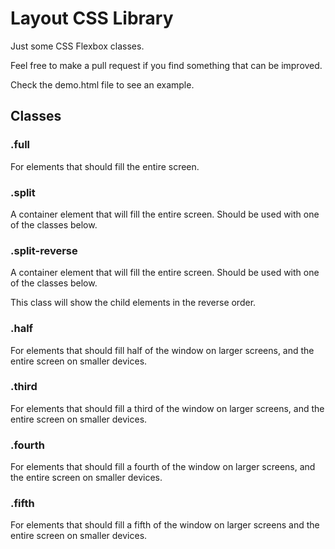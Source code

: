 # Layout CSS Library

Just some CSS Flexbox classes. 

Feel free to make a pull request if you find something that can be improved.

Check the demo.html file to see an example.

## Classes

### .full

For elements that should fill the entire screen.

### .split

A container element that will fill the entire screen. Should be used with one of the classes below.

### .split-reverse

A container element that will fill the entire screen. Should be used with one of the classes below.

This class will show the child elements in the reverse order.

### .half

For elements that should fill half of the window on larger screens, and the entire screen on smaller devices.

### .third

For elements that should fill a third of the window on larger screens, and the entire screen on smaller devices.

### .fourth

For elements that should fill a fourth of the window on larger screens, and the entire screen on smaller devices.

### .fifth

For elements that should fill a fifth of the window on larger screens and the entire screen on smaller devices.